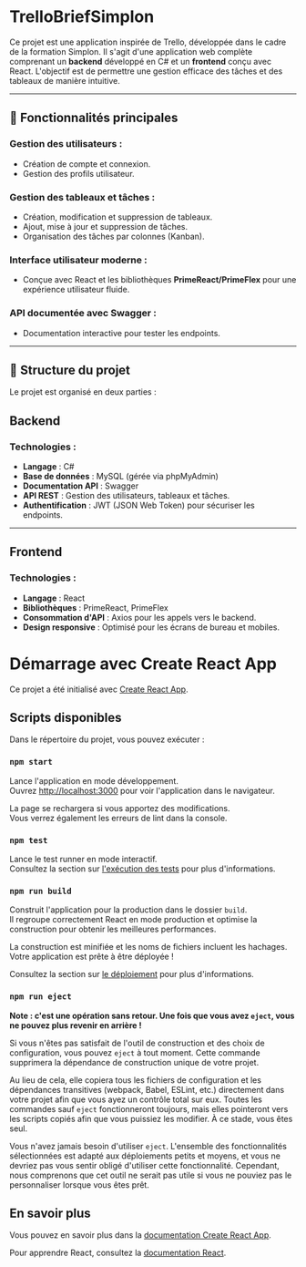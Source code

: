 # TrelloBriefSimplon

Ce projet est une application inspirée de Trello, développée dans le cadre de la formation Simplon. Il s'agit d'une application web complète comprenant un **backend** développé en C# et un **frontend** conçu avec React. L'objectif est de permettre une gestion efficace des tâches et des tableaux de manière intuitive.

---

## 🚀 Fonctionnalités principales

### Gestion des utilisateurs :
- Création de compte et connexion.
- Gestion des profils utilisateur.

### Gestion des tableaux et tâches :
- Création, modification et suppression de tableaux.
- Ajout, mise à jour et suppression de tâches.
- Organisation des tâches par colonnes (Kanban).

### Interface utilisateur moderne :
- Conçue avec React et les bibliothèques **PrimeReact/PrimeFlex** pour une expérience utilisateur fluide.

### API documentée avec Swagger :
- Documentation interactive pour tester les endpoints.

---

## 📂 Structure du projet

Le projet est organisé en deux parties :


## Backend

### Technologies :
- **Langage** : C#
- **Base de données** : MySQL (gérée via phpMyAdmin)
- **Documentation API** : Swagger
- **API REST** : Gestion des utilisateurs, tableaux et tâches.
- **Authentification** : JWT (JSON Web Token) pour sécuriser les endpoints.

---

## Frontend

### Technologies :
- **Langage** : React
- **Bibliothèques** : PrimeReact, PrimeFlex
- **Consommation d'API** : Axios pour les appels vers le backend.
- **Design responsive** : Optimisé pour les écrans de bureau et mobiles.

# Démarrage avec Create React App

Ce projet a été initialisé avec [Create React App](https://github.com/facebook/create-react-app).

## Scripts disponibles

Dans le répertoire du projet, vous pouvez exécuter :

### `npm start`

Lance l'application en mode développement.\
Ouvrez [http://localhost:3000](http://localhost:3000) pour voir l'application dans le navigateur.

La page se rechargera si vous apportez des modifications.\
Vous verrez également les erreurs de lint dans la console.

### `npm test`

Lance le test runner en mode interactif.\
Consultez la section sur [l'exécution des tests](https://facebook.github.io/create-react-app/docs/running-tests) pour plus d'informations.

### `npm run build`

Construit l'application pour la production dans le dossier `build`.\
Il regroupe correctement React en mode production et optimise la construction pour obtenir les meilleures performances.

La construction est minifiée et les noms de fichiers incluent les hachages.\
Votre application est prête à être déployée !

Consultez la section sur [le déploiement](https://facebook.github.io/create-react-app/docs/deployment) pour plus d'informations.

### `npm run eject`

**Note : c'est une opération sans retour. Une fois que vous avez `eject`, vous ne pouvez plus revenir en arrière !**

Si vous n'êtes pas satisfait de l'outil de construction et des choix de configuration, vous pouvez `eject` à tout moment. Cette commande supprimera la dépendance de construction unique de votre projet.

Au lieu de cela, elle copiera tous les fichiers de configuration et les dépendances transitives (webpack, Babel, ESLint, etc.) directement dans votre projet afin que vous ayez un contrôle total sur eux. Toutes les commandes sauf `eject` fonctionneront toujours, mais elles pointeront vers les scripts copiés afin que vous puissiez les modifier. À ce stade, vous êtes seul.

Vous n'avez jamais besoin d'utiliser `eject`. L'ensemble des fonctionnalités sélectionnées est adapté aux déploiements petits et moyens, et vous ne devriez pas vous sentir obligé d'utiliser cette fonctionnalité. Cependant, nous comprenons que cet outil ne serait pas utile si vous ne pouviez pas le personnaliser lorsque vous êtes prêt.

## En savoir plus

Vous pouvez en savoir plus dans la [documentation Create React App](https://facebook.github.io/create-react-app/docs/getting-started).

Pour apprendre React, consultez la [documentation React](https://reactjs.org/).
